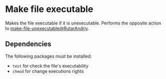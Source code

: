# Make file executable

Makes the file executable if it is unexecutable.
Performs the opposite action to [make-file-unexecutable@RutarAndriy](https://cinnamon-spices.linuxmint.com/actions/view/63).

## Dependencies

The following packages must be installed:

* `test` for check the file's executability
* `chmod` for change executions rights
